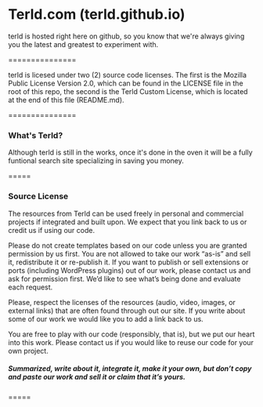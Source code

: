 Terld.com (terld.github.io)
===============

terld is hosted right here on github, so you know that we're always giving you the latest and greatest to experiment with.

===============

terld is licesed under two (2) source code licenses. The first is the Mozilla Public License Version 2.0, which can be found in the LICENSE file in the root of this repo, the second is the Terld Custom License, which is located at the end of this file (README.md).

===============

### What's Terld?

Although terld is still in the works, once it's done in the oven it will be a fully funtional search site specializing in saving you money.

=====

### Source License

The resources from Terld can be used freely in personal and commercial projects if integrated and built upon. We expect that you link back to us or credit us if using our code. 

Please do not create templates based on our code unless you are granted permission by us first. You are not allowed to take our work “as-is” and sell it, redistribute it or re-publish it. If you want to publish or sell extensions or ports (including WordPress plugins) out of our work, please contact us and ask for permission first. We’d like to see what’s being done and evaluate each request. 

Please, respect the licenses of the resources (audio, video, images, or external links) that are often found through out our site. If you write about some of our work we would like you to add a link back to us.

You are free to play with our code (responsibly, that is), but we put our heart into this work. Please contact us if you would like to reuse our code for your own project. 

##### Summarized, write about it, integrate it, make it your own, but don’t copy and paste our work and sell it or claim that it’s yours. 

=====
